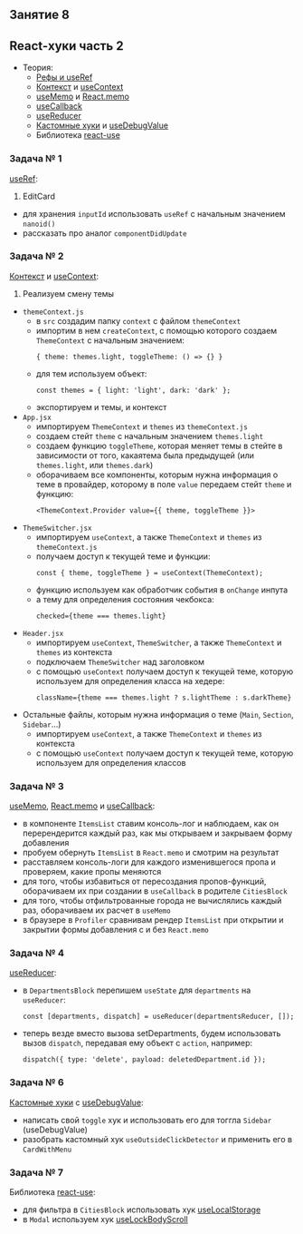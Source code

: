 ## Занятие 8

## React-хуки часть 2

- Теория:
  - [Рефы и useRef](https://blog.logrocket.com/a-guide-to-react-refs/)
  - [Контекст](https://reactjs.org/docs/context.html) и
    [useContext](https://reactjs.org/docs/hooks-reference.html#usecontext)
  - [useMemo](https://dev.to/afozbek/react-hooks-usememo-4n23) и
    [React.memo](https://dmitripavlutin.com/use-react-memo-wisely/)
  - [useCallback](https://habr.com/ru/post/529950/)
  - [useReducer](https://webtricks-master.ru/react-hooks/uchim-usereducer-na-primerah-react-hooks/)
  - [Кастомные хуки](https://reactjs.org/docs/hooks-custom.html) и
    [useDebugValue](https://reactjs.org/docs/hooks-reference.html#usedebugvalue)
  - Библиотека [react-use](https://github.com/streamich/react-use)

### Задача № 1

[useRef](https://reactjs.org/docs/hooks-reference.html#useref):

1. EditCard

- для хранения `inputId` использовать `useRef` с начальным значением `nanoid()`
- рассказать про аналог `componentDidUpdate`

### Задача № 2

[Контекст](https://reactjs.org/docs/context.html) и
[useContext](https://reactjs.org/docs/hooks-reference.html#usecontext):

1. Реализуем смену темы

- `themeContext.js`
  - в `src` создадим папку `context` с файлом `themeContext`
  - импортим в нем `createContext`, с помощью которого создаем `ThemeContext` с
    начальным значением:
    ```
    { theme: themes.light, toggleTheme: () => {} }
    ```
  - для тем используем объект:
    ```
    const themes = { light: 'light', dark: 'dark' };
    ```
  - экспортируем и темы, и контекст
- `App.jsx`
  - импортируем `ThemeContext` и `themes` из `themeContext.js`
  - создаем стейт `theme` с начальным значением `themes.light`
  - создаем функцию `toggleTheme`, которая меняет темы в стейте в зависимости от
    того, какаятема была предыдущей (или `themes.light`, или `themes.dark`)
  - оборачиваем все компоненты, которым нужна информация о теме в провайдер,
    которому в поле `value` передаем стейт `theme` и функцию:
    ```
    <ThemeContext.Provider value={{ theme, toggleTheme }}>
    ```
- `ThemeSwitcher.jsx`
  - импортируем `useContext`, а также `ThemeContext` и `themes` из
    `themeContext.js`
  - получаем доступ к текущей теме и функции:
    ```
    const { theme, toggleTheme } = useContext(ThemeContext);
    ```
  - функцию используем как обработчик события в `onChange` инпута
  - а тему для определения состояния чекбокса:
    ```
    checked={theme === themes.light}
    ```
- `Header.jsx`
  - импортируем `useContext`, `ThemeSwitcher`, а также `ThemeContext` и `themes`
    из контекста
  - подключаем `ThemeSwitcher` над заголовком
  - с помощью `useContext` получаем доступ к текущей теме, которую используем
    для определения класса на хедере:
    ```
    className={theme === themes.light ? s.lightTheme : s.darkTheme}
    ```
- Остальные файлы, которым нужна информация о теме (`Main`, `Section`,
  `Sidebar`...)
  - импортируем `useContext`, а также `ThemeContext` и `themes` из контекста
  - с помощью `useContext` получаем доступ к текущей теме, которую используем
    для определения классов

### Задача № 3

[useMemo](https://reactjs.org/docs/hooks-reference.html#usememo),
[React.memo](https://reactjs.org/docs/react-api.html#reactmemo) и
[useCallback](https://reactjs.org/docs/hooks-reference.html#usecallback):

- в компоненте `ItemsList` ставим консоль-лог и наблюдаем, как он перерендерится
  каждый раз, как мы открываем и закрываем форму добавления
- пробуем обернуть `ItemsList` в `React.memo` и смотрим на результат
- расставляем консоль-логи для каждого изменившегося пропа и проверяем, какие
  пропы меняются
- для того, чтобы избавиться от пересоздания пропов-функций, оборачиваем их при
  создании в `useCallback` в родителе `CitiesBlock`
- для того, чтобы отфильтрованные города не вычислялись каждый раз, оборачиваем
  их расчет в `useMemo`
- в браузере в `Profiler` сравнивам рендер `ItemsList` при открытии и закрытии
  формы добавления с и без `React.memo`

### Задача № 4

[useReducer](https://reactjs.org/docs/hooks-reference.html#usereducer):

- в `DepartmentsBlock` перепишем `useState` для `departments` на `useReducer`:
  ```
  const [departments, dispatch] = useReducer(departmentsReducer, []);
  ```
- теперь везде вместо вызова setDepartments, будем использовать вызов
  `dispatch`, передавая ему объект с `action`, например:
  ```
  dispatch({ type: 'delete', payload: deletedDepartment.id });
  ```

### Задача № 6

[Кастомные хуки](https://reactjs.org/docs/hooks-custom.html) с
[useDebugValue](https://reactjs.org/docs/hooks-reference.html#usedebugvalue):

- написать свой `toggle` хук и использовать его для тоггла `Sidebar`
  (useDebugValue)
- разобрать кастомный хук `useOutsideClickDetector` и применить его в
  `CardWithMenu`

### Задача № 7

Библиотека [react-use](https://github.com/streamich/react-use):

- для фильтра в `CitiesBlock` использовать хук
  [useLocalStorage](https://github.com/streamich/react-use/blob/master/docs/useLocalStorage.md)
- в `Modal` используем хук
  [useLockBodyScroll](https://github.com/streamich/react-use/blob/master/docs/useLockBodyScroll.md)
